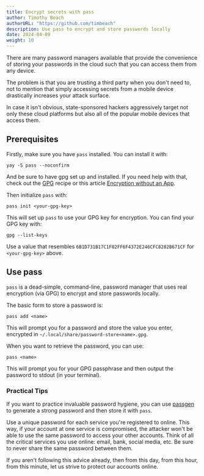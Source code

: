 ```yaml
---
title: Encrypt secrets with pass
author: Timothy Beach
authorURL: "https://github.com/timbeach"
description: Use pass to encrypt and store passwords locally
date: 2024-04-09
weight: 10
---
```


There are many password managers available that provide the convenience of storing your passwords in the cloud such that you can access them from any device. 

The problem is that you are trusting a third party when you don't need to, not to mention that simply accessing secrets from a mobile device drastically increases your attack surface. 

In case it isn't obvious, state-sponsored hackers aggressively target not only these cloud platforms but also all of the popular mobile devices that access them. 

## Prerequisites

Firstly, make sure you have `pass` installed. You can install it with:

``` shell
yay -S pass --noconfirm
```

And be sure to have gpg set up and installed. If you need help with that, check out the [GPG](/docs/privacy/gpg) recipe or this article [Encryption without an App](https://thequantitative.medium.com/send-secret-messages-even-the-four-letter-agencies-cant-break-into-ace64880d04f).

Then initialize `pass` with:

``` shell
pass init <your-gpg-key>
``` 

This will set up `pass` to use your GPG key for encryption. 
You can find your GPG key with:

``` shell
gpg --list-keys
```

Use a value that resembles `6B1D731B17C1F02FF6F4372E246CFC8282B671CF` for `<your-gpg-key>` above.

## Use pass

`pass` is a dead-simple, command-line, password manager that uses real encryption (via GPG) to encrypt and store passwords locally. 

The basic form to store a password is:

``` shell
pass add <name>
``` 

This will prompt you for a password and store the value you enter, encrypted in `~/.local/share/password-store<name>.gpg`.

When you want to retrieve the password, you can use:

``` shell
pass <name>
``` 

This will prompt you for your GPG passphrase and then output the password to stdout (in your terminal).

### Practical Tips

If you want to practice invaluable password hygiene, you can use [passgen](/docs/privacy/passgen) to generate a strong password and then store it with `pass`.

Use a unique password for each service you're registered to online. This way, if your account at one service is compromised, the attacker won't be able to use the same password to access your other accounts. 
Think of all the critical services you use online: email, bank, social media, etc. Be sure to never share the same password between them. 

If you aren't following this advice already, then from this day, from this hour, from this minute, let us strive to protect our accounts online.


